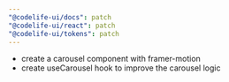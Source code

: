 ```yaml
---
"@codelife-ui/docs": patch
"@codelife-ui/react": patch
"@codelife-ui/tokens": patch
---
```


- create a carousel component with framer-motion  
- create useCarousel hook to improve the carousel logic
